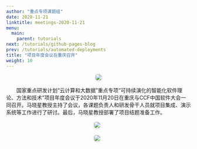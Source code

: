 ```yaml
---
author: "重点专项课题组"
date: 2020-11-21
linktitle: meetings-2020-11-21
menu:
  main:
    parent: tutorials
next: /tutorials/github-pages-blog
prev: /tutorials/automated-deployments
title: "项目年度会议在重庆召开"
weight: 10
---
```


 <center>
    <img style="border-radius: 0.3125em;
    box-shadow: 0 2px 4px 0 rgba(34,36,38,.12),0 2px 10px 0 rgba(34,36,38,.08);" 
    src="https://cdn.njuics.cn/2017yfb1001800.cn/20201120_1.png">
</center>
</br>
&#8194;&#8194;&#8194;&#8194;国家重点研发计划“云计算和大数据”重点专项“可持续演化的智能化软件理论、方法和技术”项目年度会议于2020年11月20日在重庆与CCF中国软件大会一同召开。马晓星教授主持了会议，各课题负责人和研发骨干人员就项目集成、演示系统等工作进行了研讨。最后，马晓星教授部署了项目结题准备工作。</br>
</br>
 <center>
    <img style="border-radius: 0.3125em;
    box-shadow: 0 2px 4px 0 rgba(34,36,38,.12),0 2px 10px 0 rgba(34,36,38,.08);" 
    src="https://cdn.njuics.cn/2017yfb1001800.cn/20201120_2.png">
    <div style="color:orange; border-bottom: 1px solid #d9d9d9;
    display: inline-block;
    color: #999;
    padding: 2px;"></div>
</center>
</br>
 <center>
    <img style="border-radius: 0.3125em;
    box-shadow: 0 2px 4px 0 rgba(34,36,38,.12),0 2px 10px 0 rgba(34,36,38,.08);" 
    src="https://cdn.njuics.cn/2017yfb1001800.cn/20201120_3.png">
    <div style="color:orange; border-bottom: 1px solid #d9d9d9;
    display: inline-block;
    color: #999;
    padding: 2px;"></div>
</center>
</br>
